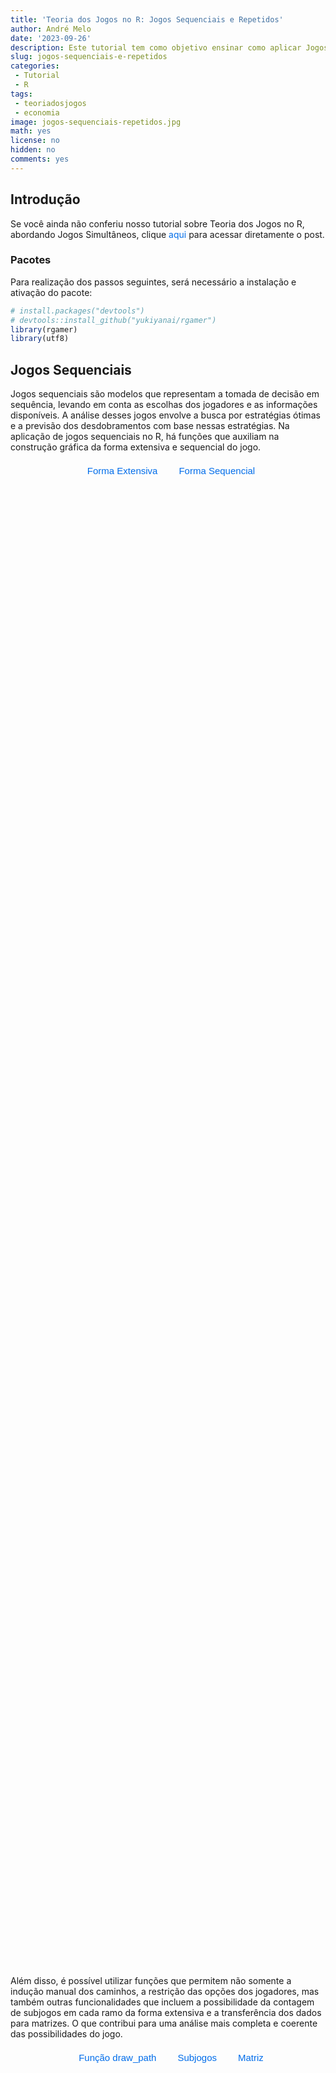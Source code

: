 ```yaml
---
title: 'Teoria dos Jogos no R: Jogos Sequenciais e Repetidos'
author: André Melo
date: '2023-09-26'
description: Este tutorial tem como objetivo ensinar como aplicar Jogos Sequenciais e Repetidos em teoria dos jogos no ambiente R, utilizando o pacote Rgamer.
slug: jogos-sequenciais-e-repetidos
categories: 
 - Tutorial
 - R
tags: 
 - teoriadosjogos
 - economia
image: jogos-sequenciais-repetidos.jpg
math: yes
license: no
hidden: no
comments: yes
---
```


<link href="{{< blogdown/postref >}}index_files/lightable/lightable.css" rel="stylesheet" />

<!--more-->

## Introdução

Se você ainda não conferiu nosso tutorial sobre Teoria dos Jogos no R, abordando Jogos Simultâneos, clique <a href="https://drewmelo.github.io/blogr/p/jogos-simultaneos/" id="rgamer-link">aqui</a> para acessar diretamente o post.

### Pacotes

Para realização dos passos seguintes, será necessário a instalação e ativação do pacote:


```r
# install.packages("devtools")
# devtools::install_github("yukiyanai/rgamer")
library(rgamer)
library(utf8)
```

## Jogos Sequenciais

Jogos sequenciais são modelos que representam a tomada de decisão em sequência, levando em conta as escolhas dos jogadores e as informações disponíveis. A análise desses jogos envolve a busca por estratégias ótimas e a previsão dos desdobramentos com base nessas estratégias. Na aplicação de jogos sequenciais no R, há funções que auxiliam na construção gráfica da forma extensiva e sequencial do jogo.

<div id="botoesSequencial">
  <button id="botao-sequencial1" class="botao-interativo-sequencial" onclick="showConteudoSequencial('sequencial1')">Forma Extensiva</button>
  <button id="botao-sequencial2" class="botao-interativo-sequencial" onclick="showConteudoSequencial('sequencial2')">Forma Sequencial</button>
</div>  

<script>
window.onload = function() {
    showConteudoSequencial('sequencial1');
    showConteudoPath('path1'); // Exibir conteúdo do método1 por padrão
    showConteudoENPS('enps1'); // Exibir conteúdo do exemplo1 por padrão
    showConteudoRepetido('repetido1');
  };
</script>

<script>
function showConteudoSequencial(conteudoId) {
  var conteudos = document.getElementsByClassName('conteudoSequencial');
  for (var i = 0; i < conteudos.length; i++) {
    conteudos[i].style.opacity = 0; // Definir a opacidade do conteúdo como 0 (invisível)
    conteudos[i].style.display = 'none'; // Esconder o conteúdo (display: none)
  }
  
  // Exibir o conteúdo desejado com animação suave
  var conteudoDesejado = document.getElementById(conteudoId);
  conteudoDesejado.style.display = 'block'; // Exibir o conteúdo (display: block)
  setTimeout(function() {
    conteudoDesejado.style.opacity = 1; // Definir a opacidade do conteúdo como 1 (visível)
  }, 50); // Aguardar 50 milissegundos para aplicar a opacidade (ajuste conforme desejado)

  // Remover a classe 'selecionadoSequencial' de todos os botões
  var botoes = document.getElementsByClassName('botao-interativo-sequencial');
  for (var i = 0; i < botoes.length; i++) {
    botoes[i].classList.remove('selecionadoSequencial');
  }

  // Adicionar a classe 'selecionadoExemplo' apenas ao botão clicado
  var botaoSelecionado = document.getElementById('botao-' + conteudoId);
  botaoSelecionado.classList.add('selecionadoSequencial');
}
</script>

<style type="text/css">
/* JOGOS SEQUENCIAIS- PARTE 1 -- COMEÇO */
 #botoesSequencial {
    display: flex;
    justify-content: center;
  }
  .botao-interativo-sequencial {
    background-color: transparent;
    border-color: transparent;
    margin-left: 10px;
    padding: 5px 10px;
    color: #016dea;
    border-radius: 0.5rem;
    font-size: 15px;
    transition: background-color 0.3s;
    width: auto; /* Largura automática para ajustar ao tamanho do texto */
    white-space: nowrap; /* Evita que o texto quebre em várias linhas */
  }

  .botao-interativo-sequencial:hover {
    background-color: #E5E5E5;
    color: #002e63;
  }

  .botao-interativo-sequencial.selecionadoSequencial {
    background-color: #0766a6;
    color: white;
  }

  .conteudoSequencial {
    opacity: 0;
    transition: opacity 0.5s;
  }

/* JOGOS SEQUENCIAIS -- FIM */

/* JOGOS SEQUENCIAIS- PARTE2 -- COMEÇO */
 #botoesPath {
    display: flex;
    justify-content: center;
  }
  .botao-interativo-path {
    background-color: transparent;
    border-color: transparent;
    margin-left: 10px;
    padding: 5px 10px;
    color: #016dea;
    border-radius: 0.5rem;
    font-size: 15px;
    transition: background-color 0.3s;
    width: auto; /* Largura automática para ajustar ao tamanho do texto */
    white-space: nowrap; /* Evita que o texto quebre em várias linhas */
  }

  .botao-interativo-path:hover {
    background-color: #E5E5E5;
    color: #002e63;
  }

  .botao-interativo-path.selecionadoPath {
    background-color: #0766a6;
    color: white;
  }

  .conteudoPath {
    opacity: 0;
    transition: opacity 0.5s;
  }

/* JOGOS SEQUENCIAIS-PARTE 2 -- FIM */

/* JOGOS SEQUENCIAIS-EQ NASH -- COMEÇO */
   #botoesENPS {
    display: flex;
    justify-content: center;
  }
  .botao-interativo-enps {
    background-color: transparent;
    border-color: transparent;
    margin-left: 10px;
    padding: 5px 10px;
    color: #016dea;
    border-radius: 0.5rem;
    font-size: 15px;
    transition: background-color 0.3s;
    width: auto; /* Largura automática para ajustar ao tamanho do texto */
    white-space: nowrap; /* Evita que o texto quebre em várias linhas */
  }

  .botao-interativo-enps:hover {
    background-color: #E5E5E5;
    color: #002e63;
  }

  .botao-interativo-enps.selecionadoENPS {
    background-color: #0766a6;
    color: white;
  }

  .conteudoENPS {
    opacity: 0;
    transition: opacity 0.5s;
  }
  
/* ---------------------------------------------------------- */  
  
  [data-scheme="dark"] .botao-interativo-sequencial {
    background-color: transparent;
    color: #dedbd2; /* Use a variável de cor do texto para o modo dark */
}

  [data-scheme="dark"] .botao-interativo-sequencial:hover {
    background-color: #cfdbd5; 
    color: #2f3e46;
}

  [data-scheme="dark"] .botao-interativo-sequencial.selecionadoSequencial {
    background-color: #0f4c5c;
    color: #dedbd2; /* Cor do texto do botão selecionado */
}


/* ---------------------------------------------------------- */


  [data-scheme="dark"] .botao-interativo-path {
    background-color: transparent;
    color: #dedbd2; /* Use a variável de cor do texto para o modo dark */
}

  [data-scheme="dark"] .botao-interativo-path:hover {
    background-color: #cfdbd5; 
    color: #2f3e46;
}

  [data-scheme="dark"] .botao-interativo-path.selecionadoPath {
    background-color: #0f4c5c;
    color: #dedbd2; /* Cor do texto do botão selecionado */
}

/* ---------------------------------------------------------- */


  [data-scheme="dark"] .botao-interativo-enps {
    background-color: transparent;
    color: #dedbd2; /* Use a variável de cor do texto para o modo dark */
}

  [data-scheme="dark"] .botao-interativo-enps:hover {
    background-color: #cfdbd5; 
    color: #2f3e46;
}

  [data-scheme="dark"] .botao-interativo-enps.selecionadoENPS {
    background-color: #0f4c5c;
    color: #dedbd2; /* Cor do texto do botão selecionado */
}

/* ----------------- JOGOS SEQUENCIAIS FIM ------------------ */

/* ----------------- JOGOS REPETIDOS COMEÇO ------------------ */
 #botoesRepetido {
    display: flex;
    justify-content: center;
  }
  .botao-interativo-repetido {
    background-color: transparent;
    border-color: transparent;
    margin-left: 10px;
    padding: 5px 10px;
    color: #016dea;
    border-radius: 0.5rem;
    font-size: 15px;
    transition: background-color 0.3s;
    width: auto; /* Largura automática para ajustar ao tamanho do texto */
    white-space: nowrap; /* Evita que o texto quebre em várias linhas */
  }

  .botao-interativo-repetido:hover {
    background-color: #E5E5E5;
    color: #002e63;
  }

  .botao-interativo-repetido.selecionadoRepetido {
    background-color: #0766a6;
    color: white;
  }

  .conteudoRepetido {
    opacity: 0;
    transition: opacity 0.5s;
  }

/* ---------------------------------------------------------- */


  [data-scheme="dark"] .botao-interativo-repetido {
    background-color: transparent;
    color: #dedbd2; /* Use a variável de cor do texto para o modo dark */
}

  [data-scheme="dark"] .botao-interativo-repetido:hover {
    background-color: #cfdbd5; 
    color: #2f3e46;
}

  [data-scheme="dark"] .botao-interativo-repetido.selecionadoRepetido {
    background-color: #0f4c5c;
    color: #dedbd2; /* Cor do texto do botão selecionado */
}  

/* ---------------------------------------------------------- */

a#rgamer-link {
    color: #016dea; /* Cor do texto no modo light */
    text-decoration: none;
}

a#rgamer-link:hover {
    color: #014ba0; /* Cor do texto quando o mouse passar por cima no modo light */
}

/* ---------------------------------------------------------- */  

/* Estilos para o link no modo dark */
[data-scheme="dark"] a#rgamer-link {
    color: #5bc0be; /* Cor do texto no modo dark */
}

[data-scheme="dark"] a#rgamer-link:hover {
    color: #7eecea; /* Cor do texto quando o mouse passar por cima no modo dark */
}
  
</style>

<style type="text/css">

/* ---------- JOGOS REPETIDOS ERROS ------------ */

.callout {
  border: 1px solid #ccc;
  background-color: #f5f5f5;
  padding: 20px;
  border-radius: 5px;
  box-shadow: 0px 2px 5px rgba(0, 0, 0, 0.1);
}

.callout-title {
  font-weight: bold;
  color: #f1faee;
  margin-bottom: -10px;
  margin-left: 0.5rem;
  margin-top: -10px;
}

.callout-content {
  padding: 10px; /* Adicione padding para espaçamento */
  margin-bottom: -50px;
}

.callout-container {
  background: #e63946;
  color: white;
  padding: 10px;
  display: flex;
  align-items: center;
}

/* ERRO 1 */
.output-exemplo {
  font-family: 'Lucida Console';
  font-size: 15px;
  line-height: 1.4;
  white-space: nowrap;
  padding: 20px;
  position: relative;
  top: -20px;
  border: none;
  background: none;
  width: 100%; /* Defina a largura como 100% */
}

/* ERRO 2 - COMEÇO */
.output-matrix {
  font-family: 'Lucida Console';
  font-size: 15px;
  line-height: 1.4;
  white-space: nowrap;
  padding: 20px;
  position: relative;
  top: -20px;
  border: none;
  background: none;
  width: 100%; /* Defina a largura como 100% */
}

/* ---------------------------------------------------------- */

/* Estilos para o layout responsivo dos botões */
@media screen and (max-width: 768px) {

  #botoesSequencial {
    gap: 10px; /* Espaço entre os botões */
  }
  
  .botao-interativo-sequencial {
    width: 100%; /* Largura total para preencher a coluna */
    margin: 0 auto;
  }
  
  #botoesPath {
    display: grid;
    grid-template-columns: 1fr 1fr; /* Duas colunas iguais */
    grid-template-rows: auto auto; /* Duas linhas para os dois primeiros botões */
    gap: 10px; /* Espaço entre os botões */
  }
  
  .botao-interativo-path {
    width: 100%; /* Largura total para preencher a coluna */
    margin: 0 auto;
  }
  
  #botoesENPS {
    gap: 10px; /* Espaço entre os botões */
  }
  
  .botao-interativo-enps {
    width: 100%; /* Largura total para preencher a coluna */
    margin: 0 auto;
  }
  
  #botoesRepetido {
    gap: 10px; /* Espaço entre os botões */
  }
  
  .botao-interativo-repetido {
    width: 100%; /* Largura total para preencher a coluna */
    margin: 0 auto;
  }
  
}  
  
</style>

<div id="sequencial1" class="conteudoSequencial">

Na representação extensiva, podemos utilizar o exemplo mencionado anteriormente da guerra de preços entre dois postos de gasolina. Nessa estrutura de jogo, ao contrário da forma normal, os jogadores tomam decisões em uma ordem específica. Começando com o posto "OilFlex", que é o jogador inicial e tem um nó na árvore de decisão, e "EconoGas", que é repetido duas vezes porque possui dois nós, um para cada situação em que pode reagir às ações tomadas pelo outro posto de gasolina. Essa diferenciação ocorre porque o jogador inicial, neste caso, começa a árvore de decisão, enquanto o segundo jogador reage a essa ação inicial. O mesmo princípio se aplica às estratégias no argumento <span class="highlighted-text">`actions`</span>, que consiste nas estratégias <span class="highlighted-text">`"Manter"`</span>" e <span class="highlighted-text">`"Reduzir"`</span> para o jogador 1 e 2.

Ao definir <span class="highlighted-text">`rep(NA, 4)`</span> dentro do argumento <span class="highlighted-text">`players`</span>, estamos indicando que os nós terminais se repetirão quatro vezes, refletindo as possíveis combinações de ações ao longo da árvore de decisão. A estrutura de <span class="highlighted-text">`payoffs`</span> é feita em uma lista com o nome dos jogadores, seguida pela especificação de seus ganhos para cada combinação de ações. Essa estrutura, diferentemente da forma normal, é necessária porque a representação extensiva é mais detalhada e explícita, mostrando a árvore de decisão completa do jogo, passo a passo, com informações sobre as ações tomadas em cada nó da árvore. Dessa forma, os payoffs são especificados separadamente para cada jogador em cada nó, permitindo uma representação detalhada das recompensas em cada cenário do jogo.



```r
jogo7 <- extensive_form(
          players = list("OilFlex",
                         c("EconoGas", "EconoGas"),
                         rep(NA, 4)),
          actions = list(c("Manter", "Reduzir"),
                         c("Manter", "Reduzir"), c("Manter", "Reduzir")),
          payoffs = list(OilFlex = c(50, 30, 60, 40),
                         EconoGas = c(50, 60, 30, 40)),
          show_node_id = FALSE)
```

<br>

<img src="{{< blogdown/postref >}}index_files/figure-html/game7b-1.png" width="672" style="display: block; margin: auto;" />

Quando <span class="highlighted-text">`show_node_id`</span> é definido como <span class="highlighted-text">`FALSE`</span> (sendo <span class="highlighted-text">`TRUE`</span> o valor padrão), a árvore de decisões é exibida de maneira simplificada, sem a numeração de cada nó na árvore.

</div>

<div id="sequencial2" class="conteudoSequencial">


Nesse outro método, iniciamos a estruturação do exemplo utilizando a função <span class="highlighted-text">`seq_form()`</span>, o que nos permite especificar as estratégias dos jogadores e os payoffs associados a cada combinação de estratégias.


```r
sq_jogo8 <- seq_form(
              players = c("OilFlex", "EconoGas"),
              s1 = c("Manter", "Reduzir"), 
              s2 = c("Manter", "Reduzir"), 
              payoffs1 = c(50, 60, 30, 40),
              payoffs2 = c(50, 30, 60, 40))
```

A partir disso, usamos a função <span class="highlighted-text">`seq_extensive()`</span> para transformar um jogo na forma sequencial, definido com <span class="highlighted-text">`seq_form()`</span>, em um jogo na forma extensiva.


```r
jogo8 <- seq_extensive(sq_jogo8, 
                       direction = "right", 
                       color_palette = "Dark2")
```

<br>

<img src="{{< blogdown/postref >}}index_files/figure-html/game8b-1.png" width="672" style="display: block; margin: auto;" />

Ao especificarmos o parâmetro <span class="highlighted-text">`direction`</span> como <span class="highlighted-text">`"right"`</span>, a árvore extensiva é direcionada para a direita, e as cores são aplicadas de acordo com a paleta de cores especificada em <span class="highlighted-text">`color_palette`</span>.

</div>

Além disso, é possível utilizar funções que permitem não somente a indução manual dos caminhos, a restrição das opções dos jogadores, mas também outras funcionalidades que incluem a possibilidade da contagem de subjogos em cada ramo da forma extensiva e a transferência dos dados para matrizes. O que contribui para uma análise mais completa e coerente das possibilidades do jogo.

<div id="botoesPath">
  <button id="botao-path1" class="botao-interativo-path" onclick="showConteudoPath('path1')">Função draw_path</button>
  <button id="botao-path2" class="botao-interativo-path" onclick="showConteudoPath('path2')">Subjogos</button>
  <button id="botao-path3" class="botao-interativo-path" onclick="showConteudoPath('path3')">Matriz</button>
</div>

<script>
function showConteudoPath(conteudoId) {
  var conteudos = document.getElementsByClassName('conteudoPath');
  for (var i = 0; i < conteudos.length; i++) {
    conteudos[i].style.opacity = 0; // Definir a opacidade do conteúdo como 0 (invisível)
    conteudos[i].style.display = 'none'; // Esconder o conteúdo (display: none)
  }
  
  // Exibir o conteúdo desejado com animação suave
  var conteudoDesejado = document.getElementById(conteudoId);
  conteudoDesejado.style.display = 'block'; // Exibir o conteúdo (display: block)
  setTimeout(function() {
    conteudoDesejado.style.opacity = 1; // Definir a opacidade do conteúdo como 1 (visível)
  }, 50); // Aguardar 50 milissegundos para aplicar a opacidade (ajuste conforme desejado)

  // Remover a classe 'selecionadoPath' de todos os botões
  var botoes = document.getElementsByClassName('botao-interativo-path');
  for (var i = 0; i < botoes.length; i++) {
    botoes[i].classList.remove('selecionadoPath');
  }

  var botaoSelecionado = document.getElementById('botao-' + conteudoId);
  botaoSelecionado.classList.add('selecionadoPath');
}
</script>

<div id="path1" class="conteudoPath">

Com a construção da estrutura da forma extensiva, podemos utilizar a função <span class="highlighted-text">`draw_path`</span> para induzir os caminhos específicos em um jogo representado em forma de árvore, definido pela função <span class="highlighted-text">`extensive_form()`</span>. 


```r
draw_path(jogo7, actions = list("Manter", "Manter"))
```

```
The game reaches at n4. 
Payoffs:
```

```
 OilFlex EconoGas 
      50       50 
```


```
The game reaches at n4. 
Payoffs:
```

<br>

<img src="{{< blogdown/postref >}}index_files/figure-html/game8cc-1.png" width="672" style="display: block; margin: auto;" />

No R, é possível restringir as ações dos jogadores através da eliminação de certas sequências de jogadas. Essa restrição pode ser feita utilizando o parâmetro <span class="highlighted-text">`actions`</span> da função <span class="highlighted-text">`restrict_action()`</span>, que recebe uma lista de vetores. Ao utilizar essa função, é possível controlar quais jogadas são permitidas em cada estágio do jogo sequencial. 


```r
restrict_action(jogo7, action = list("n1" = "Reduzir", 
                                     "n2" = "Reduzir"))
```

<br>

<img src="{{< blogdown/postref >}}index_files/figure-html/game8e-1.png" width="672" style="display: block; margin: auto;" />

Ao observar o parâmetro <span class="highlighted-text">`action`</span>, percebemos que ele contém a identificação dos nós do jogo, neste caso, <span class="highlighted-text">`"n1"`</span> e <span class="highlighted-text">`"n2"`</span>, juntamente com as ações correspondentes, que são <span class="highlighted-text">`"Reduzir"`</span> e <span class="highlighted-text">`"Reduzir"`</span>.

</div>

<div id="path2" class="conteudoPath">

A função <span class="highlighted-text">`subgames()`</span> é usada para encontrar e identificar os subjogos dentro de um jogo em forma extensiva. Um subjogo é uma parte do jogo que pode ser analisada e tratada separadamente.


```r
subgames(jogo7, quietly = FALSE)
```

```
The game has 3 subgames.
```

<br>

<img src="{{< blogdown/postref >}}index_files/figure-html/game8g-1.png" width="672" style="display: block; margin: auto;" /><img src="{{< blogdown/postref >}}index_files/figure-html/game8g-2.png" width="672" style="display: block; margin: auto;" /><img src="{{< blogdown/postref >}}index_files/figure-html/game8g-3.png" width="672" style="display: block; margin: auto;" />

Ao utilizar o parâmetro <span class="highlighted-text">`quietly = FALSE`</span>, a mensagem de contagem de subjogos será exibida juntamente com os gráficos.

</div>

<div id="path3" class="conteudoPath">

A função <span class="highlighted-text">`to_matrix`</span> é usada para transformar um jogo em forma extensiva, com dois jogadores, em um jogo em forma normal. Isso permite representar o jogo em uma matriz de ganhos, onde as estratégias ou perfis de ações são especificados.


```r
jogo7mx <- to_matrix(jogo7)
```

Para visualizar o data frame que contém as matrizes dos jogadores 1 e 2, basta utilizar o objeto criado anteriormente, nomeado como <span class="highlighted-text">`jogo7mx`</span>, e acrescentar <span class="highlighted-text">`$df`</span>. Nesse data frame, as colunas <span class="highlighted-text">`payoff1`</span> e <span class="highlighted-text">`s1`</span> representam, respectivamente, os ganhos e as estratégias do posto OilFlex, enquanto as colunas <span class="highlighted-text">`payoff2`</span> e <span class="highlighted-text">`s2`</span> representam os ganhos e estratégias da EconoGas.


```r
jogo7mx$df
```

```
  row column        s1                 s2 payoff1 payoff2
1   1      1  (Manter)   (Manter, Manter)      50      50
2   1      2  (Manter)  (Manter, Reduzir)      50      50
3   1      3  (Manter)  (Reduzir, Manter)      30      60
4   1      4  (Manter) (Reduzir, Reduzir)      30      60
5   2      1 (Reduzir)   (Manter, Manter)      60      30
6   2      2 (Reduzir)  (Manter, Reduzir)      40      40
7   2      3 (Reduzir)  (Reduzir, Manter)      60      30
8   2      4 (Reduzir) (Reduzir, Reduzir)      40      40
```

Na visualização dos payoffs de cada jogador, é necessário utilizar a função <span class="highlighted-text">`matrix()`</span> em <span class="highlighted-text">`jogo7mx$mat$matrix1`</span>. Desse modo, é possível identificar as jogadas e os ganhos do jogador 1.


```r
# Payoff do posto "OilFlex"
matrix(jogo7mx$mat$matrix1, 
       nrow = 2, 
       dimnames = list(c('M', 'R'), 
                       c('MM', 'MR', 'RM', 'RR')))
```

```
  MM MR RM RR
M 50 50 30 30
R 60 40 60 40
```

Ao utilizar o argumento <span class="highlighted-text">`dimnames`</span> para especificar os nomes das colunas e linhas de uma matriz. Dessa forma, é implementada por meio de uma lista, permitindo uma representação mais intuítiva das ações dos jogadores (Manter e Reduzir) e dos payoffs correspondentes ao jogador 1 e 2.


```r
# Payoff do posto "EconoGas"
matrix(jogo7mx$mat$matrix2, 
       nrow = 2, 
       dimnames = list(c('M', 'R'), 
                       c('MM', 'MR', 'RM', 'RR')))
```

```
  MM MR RM RR
M 50 50 60 60
R 30 40 30 40
```

Quando utilizamos o argumento <span class="highlighted-text">`nrow = 2`</span>, estamos essencialmente informando que a matriz terá duas linhas, cada uma representando as ações "Reduzir" (<span class="highlighted-text">`'R'`</span>) e "Manter" (<span class="highlighted-text">`'M'`</span>). Vale notar que, ao especificar o número de linhas, o ambiente R define automaticamente o número de colunas com base nessa especificação. 

</div>

### Eq. de Nash Perfeito em Subjogos 

O Equilíbrio de Nash Perfeito em Subjogos (ENPS) é um conceito utilizado na teoria dos jogos para analisar estratégias em jogos sequenciais. Ele consiste em um conjunto de estratégias, uma para cada jogador, que representa um equilíbrio de Nash em cada subjogo do jogo original.

<div id="botoesENPS">
  <button id="botao-enps1" class="botao-interativo-enps" onclick="showConteudoENPS('enps1')">Função solve_efg</button>
  <button id="botao-enps2" class="botao-interativo-enps" onclick="showConteudoENPS('enps2')">Função solve_seq</button>
</div>

<script>
function showConteudoENPS(conteudoId) {
  var conteudos = document.getElementsByClassName('conteudoENPS');
  for (var i = 0; i < conteudos.length; i++) {
    conteudos[i].style.opacity = 0; // Definir a opacidade do conteúdo como 0 (invisível)
    conteudos[i].style.display = 'none'; // Esconder o conteúdo (display: none)
  }
  
  // Exibir o conteúdo desejado com animação suave
  var conteudoDesejado = document.getElementById(conteudoId);
  conteudoDesejado.style.display = 'block'; // Exibir o conteúdo (display: block)
  setTimeout(function() {
    conteudoDesejado.style.opacity = 1; // Definir a opacidade do conteúdo como 1 (visível)
  }, 50); // Aguardar 50 milissegundos para aplicar a opacidade (ajuste conforme desejado)
  
  var botoes = document.getElementsByClassName('botao-interativo-enps');
  for (var i = 0; i < botoes.length; i++) {
    botoes[i].classList.remove('selecionadoENPS');
  }
  
  var botaoSelecionado = document.getElementById('botao-' + conteudoId);
  botaoSelecionado.classList.add('selecionadoENPS');
}
</script>

<div id="enps1" class="conteudoENPS">

O <span class="highlighted-text">`solve_efg`</span> permite encontrar soluções para jogos em forma extensiva. Ele recebe como entrada um jogo em forma extensiva definido previamente e retorna uma lista de soluções encontradas, baseadas no conceito de solução escolhido pelo usuário.

Existem duas opções para o conceito de solução: <span class="highlighted-text">`"backward"`</span> (Indução Retroativa) e <span class="highlighted-text">`"spe"`</span> (Equilíbrio Perfeito em Subjogos), ambos obtêm o mesmo resultado.


```r
solve_efg(jogo7, concept = "backward", quietly = FALSE)
```

```
backward induction: [(Reduzir), (Reduzir, Reduzir)]
```

<br>

<img src="{{< blogdown/postref >}}index_files/figure-html/game10d-1.png" width="672" style="display: block; margin: auto;" />

Ou pode-se chegar ao gráfico de melhores respostas pelo comando `show_path()`.


```r
show_path(jogo7)
```

<br>

<img src="{{< blogdown/postref >}}index_files/figure-html/game7d-1.png" width="672" style="display: block; margin: auto;" />

Também é possível obter a tabela a partir da matriz usando a função <span class="highlighted-text">`solve_nfg()`</span> e determinar os equilíbrios de Nash e Equilíbrio de Nash Perfeito em Subjogos a partir das informações mencionadas no tópico anterior.


```r
# Matriz do jogo 7
jogo7mxtab <- solve_nfg(jogo7mx)
```

```
Pure-strategy NE: [(Reduzir), (Reduzir, Reduzir)]
```

<br>


<style type="text/css">

.container-da-tabela {
    overflow-x: auto;
}

@media (max-width: 768px) {
    .table td th{
        font-size: 12px;
    }
}

</style>

<div class="container-da-tabela">
 <table class="lightable-classic table" style="font-family: Arial; margin-left: auto; margin-right: auto; width: auto !important; margin-left: auto; margin-right: auto;">
  <thead>
 <tr>
 <th style="empty-cells: hide;" colspan="2"></th>
 <th style="padding-bottom:0; padding-left:3px;padding-right:3px;text-align: center; font-weight: bold; " colspan="4"><div style="border-bottom: 1px solid #111111; margin-bottom: -1px; ">EconoGas</div></th>
 </tr>
   <tr>
    <th style="text-align:left;">   </th>
    <th style="text-align:center;"> strategy </th>
    <th style="text-align:center;"> (Manter, Manter) </th>
    <th style="text-align:center;"> (Manter, Reduzir) </th>
    <th style="text-align:center;"> (Reduzir, Manter) </th>
    <th style="text-align:center;"> (Reduzir, Reduzir) </th>
   </tr>
  </thead>
 <tbody>
   <tr>
    <td style="text-align:left;font-weight: bold;"> OilFlex </td>
    <td style="text-align:center;"> (Manter) </td>
    <td style="text-align:center;"> 50, 50 </td>
    <td style="text-align:center;"> 50^, 50 </td>
    <td style="text-align:center;"> 30, 60^ </td>
    <td style="text-align:center;"> 30, 60^ </td>
   </tr>
   <tr>
    <td style="text-align:left;font-weight: bold;">  </td>
    <td style="text-align:center;"> (Reduzir) </td>
    <td style="text-align:center;"> 60^, 30 </td>
    <td style="text-align:center;"> 40, 40^ </td>
    <td style="text-align:center;"> 60^, 30 </td>
    <td style="text-align:center;"> 40^, 40^ </td>
   </tr>
 </tbody>
 </table>
 </div>
 
Assim, o ENPS ocorre quando o posto EconoGas adota as estratégias de "Reduzir, Reduzir", em resposta à redução de preços realizada pelo posto OilFlex.

</div>

<div id="enps2" class="conteudoENPS">

O <span class="highlighted-text">`solve_seq`</span> aceita um jogo em forma sequencial como entrada e retorna os equilíbrios de Nash encontrados, se houver. Além disso, ele também pode exibir uma tabela com as jogadas e estratégias ótimas para cada jogador, facilitando a análise e compreensão dos resultados.

No exemplo anterior, utilizamos a função <span class="highlighted-text">`seq_form()`</span> para estruturar um jogo na forma sequencial, a partir de uma forma normal. Em seguida, aplicamos o <span class="highlighted-text">`solve_seq()`</span> para transformar o jogo da forma extensiva novamente para a forma normal.


```r
solve_seq(
  sq_jogo8,
  show_table = TRUE,
  mark_br = FALSE,
  precision = 1L,
  quietly = FALSE
  )
```

```
SPE outcome: (Reduzir, Reduzir)
```

<br>

 <table class=" lightable-classic table" style="font-family: Arial; margin-left: auto; margin-right: auto; width: auto !important; margin-left: auto; margin-right: auto;">
  <thead>
 <tr>
 <th style="empty-cells: hide;" colspan="2"></th>
 <th style="padding-bottom:0; padding-left:3px;padding-right:3px;text-align: center; font-weight: bold; " colspan="2"><div style="border-bottom: 1px solid #111111; margin-bottom: -1px; ">EconoGas</div></th>
 </tr>
   <tr>
    <th style="text-align:left;">   </th>
    <th style="text-align:center;"> strategy </th>
    <th style="text-align:center;"> Manter </th>
    <th style="text-align:center;"> Reduzir </th>
   </tr>
  </thead>
 <tbody>
   <tr>
    <td style="text-align:left;font-weight: bold;"> OilFlex </td>
    <td style="text-align:center;"> Manter </td>
    <td style="text-align:center;"> 50, 50 </td>
    <td style="text-align:center;"> 60, 30 </td>
   </tr>
   <tr>
    <td style="text-align:left;font-weight: bold;">  </td>
    <td style="text-align:center;"> Reduzir </td>
    <td style="text-align:center;"> 30, 60 </td>
    <td style="text-align:center;"> 40, 40 </td>
   </tr>
 </tbody>
 </table>

Já o argumento <span class="highlighted-text">`precision`</span> afeta a formatação dos valores exibidos na tabela de solução, determinando o número de casas decimais a serem apresentadas. Por exemplo, ao definir <span class="highlighted-text">`precision = 1L`</span>, os valores serão arredondados para uma casa decimal, já que o uso de <span class="highlighted-text">`1L`</span> assegura que a precisão seja interpretada como um número inteiro.

</div>

Encontrar o ENPS envolve analisar cada subjogo, identificar os equilíbrios de Nash em cada um e verificar se esses equilíbrios são compatíveis entre si ao longo de todo o jogo. Caso exista um conjunto de estratégias que satisfaça essas condições, temos um Equilíbrio de Nash Perfeito em Subjogos.

## Jogos Repetidos

<div class="reta">
  <div class="reta-hover"></div>
</div>

Em jogos repetidos é possível definir os jogadores envolvidos e as ações disponíveis para cada um em cada rodada, de forma que os payoffs podem ser atribuídos a diferentes combinações de ações ao longo do tempo. Esse enfoque permite uma exploração mais profunda das complexas dinâmicas estratégicas que emergem quando os jogadores interagem repetidamente. À medida que eles se envolvem em múltiplas rodadas é ajustado suas estratégias com base nas escolhas anteriores dos adversários, construindo gradualmente um aprendizado estratégico.

### Jogos Repetidos Finitos

Considerando um exemplo de jogo repetido finito entre dois países, <span class="highlighted-text">`"P1"`</span> e <span class="highlighted-text">`"P2"`</span>, que estão em um cenário de possíveis conflitos e cooperação, representados pelas ações de "Guerra" (<span class="highlighted-text">`"G"`</span>) e "Paz" (<span class="highlighted-text">`"P"`</span>). Nesse contexto, os jogadores estão envolvidos em quatro períodos de decisão. Eles estão avaliando se devem optar por "Guerra" ou "Paz" em cada período.

Comparando com a estrutura de Jogos Sequenciais, onde o argumento <span class="highlighted-text">`players`</span> continha <span class="highlighted-text">`rep()`</span> apenas no final e era definido por <span class="highlighted-text">`NA`</span> juntamente com o número de nós terminais. Em Jogos Repetidos, podemos utilizar a função <span class="highlighted-text">`rep()`</span> de forma mais detalhada.

Nesse caso, começamos com as jogadas de P2, pois as ações de P2 se repetirão sequencialmente após a ação do jogador inicial. Portanto, usamos <span class="highlighted-text">`"P2", 2`</span> e assim por diante. Em sequência, teremos <span class="highlighted-text">`"P1", 4`</span>, o que significa que cada nó da jogada anterior de P2 se ramificará em dois nós, representando os 4 nós de P1. Na configuração <span class="highlighted-text">`rep(NA, 16)`</span>, o valor <span class="highlighted-text">`NA`</span> indica que não há mais jogadas de nenhum jogador, apenas os nós terminais, que serão 16.

Nessa situação, especificamos duas estratégias para ambos os jogadores. Consequentemente, o número de repetições dos nós será sempre o dobro do anterior, como ilustrado abaixo.


```r
jogo9 <- extensive_form(
            players = list("P1",         # n1
                           rep("P2", 2), # n2 e n3
                           rep("P1", 4), # n4 - n7
                           rep("P2", 8), # n8 - n15
                           rep(NA, 16)), # Nós terminais
            actions = list(
              c("G", "P"), c("G", "P"), c("G", "P"), # n1 - n3
              c("G", "P"), c("G", "P"), c("G", "P"), # n4 - n6
              c("G", "P"), c("G", "P"), c("G", "P"), # n7 - n9
              c("G", "P"), c("G", "P"), c("G", "P"), # n10 - n12
              c("G", "P"), c("G", "P"), c("G", "P")  # n13 - n15
            ),
            payoffs = list(
              P1 = c(6, 5, 6, 4, 5, 3, 6, 2, 8, 4, 7, 6, 7, 3, 6, 4),
              P2 = c(8, 5, 6, 4, 7, 5, 6, 8, 6, 2, 3, 3, 6, 3, 4, 7)
            ),
            direction = "down",
            show_node_id = FALSE
          )
```

<br>

<img src="{{< blogdown/postref >}}index_files/figure-html/game19b-1.png" width="672" style="display: block; margin: auto;" />

O exemplo acima possui uma estrutura de árvore com 15 nós, numerados de <span class="highlighted-text">`n1`</span> a <span class="highlighted-text">`n15`</span>. Em cada nó, os jogadores têm a opção de escolher entre duas ações. Por exemplo, os três primeiros nós (<span class="highlighted-text">`n1`</span> a <span class="highlighted-text">`n3`</span>) representam as escolhas de ação dos jogadores no primeiro período. 

Ao resolver o jogo acima por indução retroativa é possível visualizar as estratégias escolhidas pelos dois jogadores.


```r
s_jogo9 <- solve_efg(jogo9, concept = "backward", quietly = FALSE)
```

```
backward induction: [(P, G, G, G, G), (G, G, G, G, G, P, G, G, G, P)], [(P, G, G, G, G), (G, P, G, G, G, P, G, G, G, P)], [(P, P, G, G, G), (P, G, G, G, G, P, G, G, G, P)], [(P, P, G, G, G), (P, P, G, G, G, P, G, G, G, P)], [(P, G, G, G, G), (G, G, G, G, G, P, G, P, G, P)], [(P, G, G, G, G), (G, P, G, G, G, P, G, P, G, P)], [(P, P, G, G, G), (P, G, G, G, G, P, G, P, G, P)], [(P, P, G, G, G), (P, P, G, G, G, P, G, P, G, P)]
```



Em jogos repetidos, as árvores de decisão geralmente se tornam mais complexas, devido à repetição das jogadas pelos jogadores. Como observado anteriormente, foram identificadas oito soluções por meio da análise de indução retroativa.


```r
s_jogo9$sols
```

```
[[1]]
[1] "[(P, G, G, G, G), (G, G, G, G, G, P, G, G, G, P)]"

[[2]]
[1] "[(P, G, G, G, G), (G, P, G, G, G, P, G, G, G, P)]"

[[3]]
[1] "[(P, P, G, G, G), (P, G, G, G, G, P, G, G, G, P)]"

[[4]]
[1] "[(P, P, G, G, G), (P, P, G, G, G, P, G, G, G, P)]"

[[5]]
[1] "[(P, G, G, G, G), (G, G, G, G, G, P, G, P, G, P)]"

[[6]]
[1] "[(P, G, G, G, G), (G, P, G, G, G, P, G, P, G, P)]"

[[7]]
[1] "[(P, P, G, G, G), (P, G, G, G, G, P, G, P, G, P)]"

[[8]]
[1] "[(P, P, G, G, G), (P, P, G, G, G, P, G, P, G, P)]"
```


Utilizando o nome do objeto criado, <span class="highlighted-text">`s_jogo9`</span>, em conjunto com o atributo <span class="highlighted-text">`$n_sols`</span>, é possível obter o número total de soluções, que neste contexto específico é representado como <span class="highlighted-text">`[1] 8`</span>. Em uma análise mais aprofundada de uma das soluções, podemos escolher a primeira solução por meio da combinação entre <span class="highlighted-text">`s_jogo9`</span> e <span class="highlighted-text">`$trees[[1]]`</span>, que corresponde à representação visual da solução <span class="highlighted-text">`$sols[[1]]`</span>, ou seja, a primeira solução em formato de árvore.


```r
s_jogo9$trees[[1]]
```

<br>

<img src="{{< blogdown/postref >}}index_files/figure-html/game21e-1.png" width="672" style="display: block; margin: auto;" />

Para cada solução em formato de combinação (<span class="highlighted-text">`$sols`</span>) é possível se chegar a uma representação gráfica em árvore de decisão (<span class="highlighted-text">`$trees`</span>).

 
<div id="botoesRepetido">
  <button id="botao-repetido1" class="botao-interativo-repetido" onclick="showConteudoRepetido('repetido1')">Parâmetro info_sets</button>
  <button id="botao-repetido2" class="botao-interativo-repetido" onclick="showConteudoRepetido('repetido2')">3 Jogadores</button>
</div>  

<script>
function showConteudoRepetido(conteudoId) {
  var conteudos = document.getElementsByClassName('conteudoRepetido');
  for (var i = 0; i < conteudos.length; i++) {
    conteudos[i].style.opacity = 0; // Definir a opacidade do conteúdo como 0 (invisível)
    conteudos[i].style.display = 'none'; // Esconder o conteúdo (display: none)
  }
  
  var conteudoDesejado = document.getElementById(conteudoId);
  conteudoDesejado.style.display = 'block'; // Exibir o conteúdo (display: block)
  setTimeout(function() {
    conteudoDesejado.style.opacity = 1; // Definir a opacidade do conteúdo como 1 (visível)
  }, 50); // Aguardar 50 milissegundos para aplicar a opacidade (ajuste conforme desejado)

  var botoes = document.getElementsByClassName('botao-interativo-repetido');
  for (var i = 0; i < botoes.length; i++) {
    botoes[i].classList.remove('selecionadoRepetido');
  }

  var botaoSelecionado = document.getElementById('botao-' + conteudoId);
  botaoSelecionado.classList.add('selecionadoRepetido');
}
</script>

<div id="repetido1" class="conteudoRepetido">

Os conjuntos de informações podem ser especificados no argumento <span class="highlighted-text">`info_sets`</span>, agrupando, dessa forma, os nós nos quais um jogador não consegue distinguir as ações tomadas por seu oponente. Por exemplo, os nós <span class="highlighted-text">`n2`</span> e <span class="highlighted-text">`n3`</span> formam um conjunto de informações para o jogador P1, indicando que ele não sabe qual ação o jogador P2 escolheu nos nós <span class="highlighted-text">`n2`</span> e <span class="highlighted-text">`n3`</span>.


```r
jogo9info <- extensive_form(
            players = list("P1",         # n1
                           rep("P2", 2), # n2 e n3
                           rep("P1", 4), # n4 - n7
                           rep("P2", 8), # n8 - n15
                           rep(NA, 16)), # Nós terminais
            actions = list(
              c("G", "P"), c("G", "P"), c("G", "P"), # n1 - n3
              c("G", "P"), c("G", "P"), c("G", "P"), # n4 - n6
              c("G", "P"), c("G", "P"), c("G", "P"), # n7 - n9
              c("G", "P"), c("G", "P"), c("G", "P"), # n10 - n12
              c("G", "P"), c("G", "P"), c("G", "P")  # n13 - n15
            ),
            payoffs = list(
              P1 = c(6, 5, 6, 4, 5, 3, 6, 2, 8, 4, 7, 6, 7, 3, 6, 4),
              P2 = c(8, 5, 6, 4, 7, 5, 6, 8, 6, 2, 3, 3, 6, 3, 4, 7)
            ),
            direction = "down",
            info_sets = list(c(2,3), c(8, 9), c(10, 11),
                             c(12, 13), c(14, 15)),
            show_node_id = FALSE
          )
```

<br>

<img src="{{< blogdown/postref >}}index_files/figure-html/game20b-1.png" width="672" style="display: block; margin: auto;" />

Devido à falta de conhecimento por parte do jogador P1 em relação às estratégias escolhidas pelo jogador P2, encontrar uma solução para esse jogo torna-se um desafio. Especialmente em cenários onde os jogadores estão alheios às estratégias dos demais participantes, como é o caso apresentado abaixo ao tentar aplicar o conceito de indução retroativa para elucidar as escolhas estratégicas de P1 e P2.



```r
solve_efg(jogo9info, concept = "backward", quietly = FALSE)
```

<br>

<div class="callout-container">
  <div>
    <svg viewBox="0 0 512 512" style="position:relative;display:inline-block;top:.1em;fill:#f1faee;height:1.2em;" xmlns="http://www.w3.org/2000/svg">  <path d="M440.5 88.5l-52 52L415 167c9.4 9.4 9.4 24.6 0 33.9l-17.4 17.4c11.8 26.1 18.4 55.1 18.4 85.6 0 114.9-93.1 208-208 208S0 418.9 0 304 93.1 96 208 96c30.5 0 59.5 6.6 85.6 18.4L311 97c9.4-9.4 24.6-9.4 33.9 0l26.5 26.5 52-52 17.1 17zM500 60h-24c-6.6 0-12 5.4-12 12s5.4 12 12 12h24c6.6 0 12-5.4 12-12s-5.4-12-12-12zM440 0c-6.6 0-12 5.4-12 12v24c0 6.6 5.4 12 12 12s12-5.4 12-12V12c0-6.6-5.4-12-12-12zm33.9 55l17-17c4.7-4.7 4.7-12.3 0-17-4.7-4.7-12.3-4.7-17 0l-17 17c-4.7 4.7-4.7 12.3 0 17 4.8 4.7 12.4 4.7 17 0zm-67.8 0c4.7 4.7 12.3 4.7 17 0 4.7-4.7 4.7-12.3 0-17l-17-17c-4.7-4.7-12.3-4.7-17 0-4.7 4.7-4.7 12.3 0 17l17 17zm67.8 34c-4.7-4.7-12.3-4.7-17 0-4.7 4.7-4.7 12.3 0 17l17 17c4.7 4.7 12.3 4.7 17 0 4.7-4.7 4.7-12.3 0-17l-17-17zM112 272c0-35.3 28.7-64 64-64 8.8 0 16-7.2 16-16s-7.2-16-16-16c-52.9 0-96 43.1-96 96 0 8.8 7.2 16 16 16s16-7.2 16-16z"></path></svg>
  </div>
  <div class="callout-title">
    Error in backward_induction()
  </div>
</div>
<div class="callout-content">
  <div class="output-matrix">
<pre>
  <span>Error in backward_induction(game, restriction = tree_overlay): This is not a perfect-information game.</span>
</pre>
</div>
</div>

  Nesse caso, há um erro ao empregar a função <span class="highlighted-text">`backward_induction()`</span> ou <span class="highlighted-text">`solve_efg()`</span>, pois o jogo em questão não se encaixa na categoria de informação perfeita (*Perfect-Information*). Em <span class="highlighted-text">`restriction = tree_overlay`</span> ocorre a restrição de sobreposição na estrutura da árvore, especificamente pelo uso do parâmetro <span class="highlighted-text">`info_sets`</span>.

Em jogos de informação perfeita, os jogadores têm conhecimento completo sobre as ações e movimentos realizados por outros jogadores em cada ponto da árvore de decisão, como exemplo o jogo 7, 8 e 9. Se o jogo contém informações imperfeitas ou incertezas sobre as ações de outros jogadores, a indução reversa ou indução retroativa não pode ser aplicada diretamente, já que ela pressupõe informação perfeita.

</div>

<div id="repetido2" class="conteudoRepetido">

Ao expandir o exemplo, agora com a introdução de um terceiro país <span class="highlighted-text">`"P3"`</span>, novas dimensões estratégicas emergem. Nessa situação ele possui as opções de "Ajudar" (<span class="highlighted-text">`"A"`</span>) e "Desestabilizar" (<span class="highlighted-text">`"D"`</span>). Se P3 escolher "Ajudar", seu objetivo é promover uma abordagem cooperativa entre P1 e P2, encorajando tratados de paz e parcerias, podendo ser alcançado através de diplomacia, oferecendo incentivos econômicos ou compartilhando informações sensíveis.

Por outro lado, se P3 optar por "Desestabilizar", suas ações terão como alvo a erosão da confiança entre P1 e P2, ou seja, ele poderia propagar rumores, incentivar disputas territoriais ou minar acordos já existentes. Ao fazer isso, será criado um ambiente de incerteza e rivalidade, aumentando assim as chances de conflito entre os outros dois países.


```r
jogo10 <- extensive_form(
            players = list("P1",          # n1
                           rep("P2", 2),  # n2 e n3
                           rep("P1", 4),  # n4 - n7
                           rep("P2", 8),  # n8 - n15
                           rep("P3", 16), # n16 - n31
                           rep(NA, 32)),  # Nós terminais
            actions = list(
              c("G", "P"), c("G", "P"), c("G", "P"), # n1 - n3
              c("G", "P"), c("G", "P"), c("G", "P"), # n4 - n6
              c("G", "P"), c("G", "P"), c("G", "P"), # n7 - n9
              c("G", "P"), c("G", "P"), c("G", "P"), # n10 - n12
              c("G", "P"), c("G", "P"), c("G", "P"), # n13 - n15
              # Ações do terceiro país (P3)
              c("A", "D"), c("A", "D"), c("A", "D"), # n16 - n18
              c("A", "D"), c("A", "D"), c("A", "D"), # n19 - n21
              c("A", "D"), c("A", "D"), c("A", "D"), # n22 - n24
              c("A", "D"), c("A", "D"), c("A", "D"), # n25 - n27
              c("A", "D"), c("A", "D"), c("A", "D"), # n28 - n30
              c("A", "D")                            # n31
            ),
            payoffs = list(
              P1 = c(6, 5, 6, 4, 5, 3, 6, 2, 
                     8, 4, 7, 6, 7, 3, 6, 4, 
                     8, 9, 1, 2, 3, 4, 5, 6, 
                     7, 8, 9, 1, 2, 3, 4, 5),
              P2 = c(8, 5, 6, 4, 7, 5, 6, 8, 
                     6, 2, 3, 3, 6, 3, 4, 7,
                     8, 9, 1, 2, 3, 4, 5, 6, 
                     7, 8, 9, 1, 2, 3, 4, 5),
              P3 = sample(1:9, 32, 
                          replace = TRUE)
            ),
            direction = "right",
            show_node_id = FALSE
          )
```


<br>

<div style="text-align:center;">
  <img src="3jogadores.png" alt="Jogo 10">
</div>

Nesta situação, ocorre a expansão do exemplo ao adicionar mais 15 nodos, a fim de incluir o terceiro país no jogo. Além disso, a amostragem dos payoffs é estendida para 32 elementos. Uma abordagem alternativa é a definição dos payoffs de forma aleatória para P3, como realizado através da função <span class="highlighted-text">`sample()`</span>, a qual gera uma seleção aleatória de valores a partir de um vetor.

Ao empregar <span class="highlighted-text">`1:9, 32`</span> como argumento dessa função, é criado um vetor com valores variando de 1 a 9, ou seja, os possíveis ganhos do jogador P3 estão dentro desse intervalo. Esses valores são então repetidos 32 vezes, correspondendo ao número de elementos amostrados. A utilização de <span class="highlighted-text">`replace = TRUE`</span> permite que elementos sejam selecionados mais de uma vez na amostra, possibilitando a repetição de valores nos payoffs do país P3. Caso fosse definido <span class="highlighted-text">`replace = FALSE`</span>, cada valor apareceria apenas uma vez.

Em resumo, essa abordagem amplia a complexidade do exemplo ao adicionar um terceiro país e introduzir aleatoriedade nos payoffs desse jogador por meio da função <span class="highlighted-text">`sample()`</span>.


```r
s_jogo10 <- solve_efg(jogo9, concept = "backward", quietly = FALSE)
```


```
backward induction: [(P, G , G , G , G ), (G, G, G  , G  , G  ,   P, G  , G  , G  ,   P)], [(P, G , G , G , G ), (G, P, G  , G  , G  ,   P, G  , G  , G  ,   P)], [(P,  P, G , G , G ), (P, G, G  , G  , G  ,   P, G  , G  , G  ,   P)], [(P,  P, G , G , G ), (P, P, G  , G  , G  ,   P, G  , G  , G  ,   P)], [(P, G , G , G , G ), (G, G, G  , G  , G  ,   P, G  ,   P, G  ,   P)], [(P, G , G , G , G ), (G, P, G  , G  , G  ,   P, G  ,   P, G  ,   P)], [(P,  P, G , G , G ), (P, G, G  , G  , G  ,   P, G  ,   P, G  ,   P)], [(P,  P, G , G , G ), (P, P, G  , G  , G  ,   P, G  ,   P, G  ,   P)]
```

<br>

<div style="text-align:center;">
  <img src="3jogadoresolved.png" alt="Resolução do jogo 10">
</div>

A presença de P3 adiciona uma nova camada de complexidade. Sua escolha de "Ajudar" em vez de "Desestabilizar" parece ter desempenhado um papel crucial em incentivar a paz entre P1 e P2 nas primeiras rodadas. No entanto, à medida que P1 opta por "Guerra" e P2 responde da mesma forma, o equilíbrio entre os três países se torna mais delicado.

Em síntese, a introdução de P3 com suas estratégias de "Ajudar" e "Desestabilizar" transformou a dinâmica geopolítica. As decisões agora são influenciadas pelas ações de três jogadores, levando a resultados variados e demonstrando como diferentes abordagens podem levar a cenários diversos de cooperação e conflito

Quando se trata de um jogo com três jogadores, como no caso do jogo 9, a função <span class="highlighted-text">`to_matrix()`</span> não pode ser empregada, conforme demonstrado na tentativa a seguir ao utilizá-la.


```r
to_matrix(jogo10)
```

<br>

<div class="callout-container">
  <div>
    <svg viewBox="0 0 512 512" style="position:relative;display:inline-block;top:.1em;fill:#f1faee;height:1.2em;" xmlns="http://www.w3.org/2000/svg">  <path d="M440.5 88.5l-52 52L415 167c9.4 9.4 9.4 24.6 0 33.9l-17.4 17.4c11.8 26.1 18.4 55.1 18.4 85.6 0 114.9-93.1 208-208 208S0 418.9 0 304 93.1 96 208 96c30.5 0 59.5 6.6 85.6 18.4L311 97c9.4-9.4 24.6-9.4 33.9 0l26.5 26.5 52-52 17.1 17zM500 60h-24c-6.6 0-12 5.4-12 12s5.4 12 12 12h24c6.6 0 12-5.4 12-12s-5.4-12-12-12zM440 0c-6.6 0-12 5.4-12 12v24c0 6.6 5.4 12 12 12s12-5.4 12-12V12c0-6.6-5.4-12-12-12zm33.9 55l17-17c4.7-4.7 4.7-12.3 0-17-4.7-4.7-12.3-4.7-17 0l-17 17c-4.7 4.7-4.7 12.3 0 17 4.8 4.7 12.4 4.7 17 0zm-67.8 0c4.7 4.7 12.3 4.7 17 0 4.7-4.7 4.7-12.3 0-17l-17-17c-4.7-4.7-12.3-4.7-17 0-4.7 4.7-4.7 12.3 0 17l17 17zm67.8 34c-4.7-4.7-12.3-4.7-17 0-4.7 4.7-4.7 12.3 0 17l17 17c4.7 4.7 12.3 4.7 17 0 4.7-4.7 4.7-12.3 0-17l-17-17zM112 272c0-35.3 28.7-64 64-64 8.8 0 16-7.2 16-16s-7.2-16-16-16c-52.9 0-96 43.1-96 96 0 8.8 7.2 16 16 16s16-7.2 16-16z"></path></svg>
  </div>
  <div class="callout-title">
    Error in to_matrix()
  </div>
</div>
<div class="callout-content">
  <div class="output-matrix">
<pre>
  <span>Error in to_matrix(jogo10): This function only works with a two-person game.</span>
</pre>
</div>
</div>

Esse erro ocorre pois a função <span class="highlighted-text">`to_matrix()`</span> do pacote Rgamer é projetada para trabalhar com jogos de dois jogadores. A mensagem de erro que está sendo mostrada, "*This function only works with a two-person game*", significa que essa função não é capaz de lidar com jogos envolvendo três jogadores ou mais, pois limita-se a jogos de dois jogadores porque ela transforma a estrutura de um jogo em uma matriz, que é mais adequada para jogos de dois jogadores.

Quando há três jogadores, como no exemplo apresentado, a representação em forma extensiva da árvore de decisão se torna mais clara e menos complexa do que a representação em forma normal por matriz, porém a complexidade aumenta ao considerar as possíveis soluções de indução retroativa, em que cada jogador analisa as escolhas dos outros para determinar suas próprias ações.

Com três ou mais jogadores, a quantidade de combinações possíveis de soluções de indução retroativa cresce exponencialmente. Desse modo, surge mais cenários estratégicos a considerar, tornando impraticável a representação por matriz.

</div>

## Referências

YANAI, Yusei; KAMIJO, Yoshio. **Game Theory With R**. Shin-Ogawacho, Shinjuku-ku, Tóquio, JP: Asakura Publishing Co,. Ltd., 2023. 244 p. ISBN 978-4-254-27024-2 C3050.
